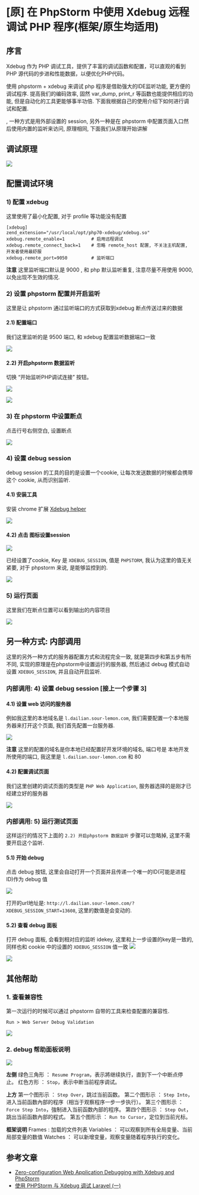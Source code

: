 # [原] 在 PhpStorm 中使用 Xdebug 远程调试 PHP 程序(框架/原生均适用)

## 序言

Xdebug 作为 PHP 调试工具，提供了丰富的调试函数和配置，可以直观的看到 PHP 源代码的步进和性能数据，以便优化PHP代码。

使用 phpstorm + xdebug 来调试 php 程序是借助强大的IDE监听功能, 更方便的调试程序. 提高我们的编码效率, 固然 var_dump, print_r 等函数也能提供相应的功能, 但是自动化的工具更能够事半功倍. 下面我根据自己的使用介绍下如何进行调试和配置. 

, 一种方式是用外部设置的 session, 另外一种是在 phpstorm 中配置页面入口然后使用内置的监听来访问, 原理相同, 下面我们从原理开始讲解


## 调试原理

![](./media/15810935545028/15810936043932.jpg)


## 配置调试环境

### 1) 配置 xdebug

这里使用了最小化配置, 对于 profile 等功能没有配置

```
[xdebug]
zend_extension="/usr/local/opt/php70-xdebug/xdebug.so"
xdebug.remote_enable=1          # 启用远程调试
xdebug.remote_connect_back=1    # 忽略 remote_host 配置, 不关注主机配置, 开发者使用最舒服
xdebug.remote_port=9050         # 监听端口
```

**注意** 这里监听端口默认是 9000 , 和 php 默认监听重复, 注意尽量不用使用 9000, 以免出现不生效的情况. 

### 2) 设置 phpstorm 配置并开启监听

这里是让 phpstorm 通过监听端口的方式获取到xdebug 断点传送过来的数据

#### 2.1) 配置端口

我们这里监听的是 9500 端口, 和 xdebug 配置监听数据端口一致

![](./media/15810935545028/15810936209524.jpg)


#### 2.2) 开启phpstorm 数据监听

切换 “开始监听PHP调试连接” 按钮。

![](./media/15810935545028/15810936353944.jpg)


![](./media/15810935545028/15810936413500.jpg)



### 3) 在 phpstorm 中设置断点

点击行号右侧空白, 设置断点

![](./media/15810935545028/15810936496608.jpg)


### 4) 设置 debug session
debug session 的工具的目的是设置一个cookie, 让每次发送数据的时候都会携带这个 cookie, 从而识别监听. 

#### 4.1) 安装工具
安装 chrome 扩展 [Xdebug helper](https://chrome.google.com/webstore/detail/xdebug-helper/eadndfjplgieldjbigjakmdgkmoaaaoc)

![](./media/15810935545028/15810936562569.jpg)


#### 4.2) 点击 图标设置session

![](./media/15810935545028/15810936637803.jpg)


已经设置了cookie, Key 是 `XDEBUG_SESSION`, 值是 `PHPSTORM`, 我认为这里的值无关紧要, 对于 phpstorm 来说, 是能够监控到的. 

![](./media/15810935545028/15810936709751.jpg)




### 5) 运行页面

这里我们在断点位置可以看到输出的内容项目

![](./media/15810935545028/15810936804843.jpg)



## 另一种方式: 内部调用

这里的另外一种方式的服务器配置方式和流程完全一致, 就是第四步和第五步有所不同, 实现的原理是在phpstorm中设置运行的服务器, 然后通过 debug 模式自动设置 `XDEBUG_SESSION`, 并且自动开启监听. 

### 内部调用: 4) 设置 debug session [接上一个步骤 3]

#### 4.1) 设置 web 访问的服务器

例如我这里的本地域名是 `l.dailian.sour-lemon.com`, 我们需要配置一个本地服务器来打开这个页面, 我们首先配置一台服务器. 

![](./media/15810935545028/15810936898223.jpg)



**注意** 这里的配置的域名是你本地已经配置好开发环境的域名, 端口号是 本地开发所使用的端口, 我这里是 `l.dailian.sour-lemon.com` 和 80

#### 4.2) 配置调试页面

我们这里创建的调试页面的类型是 `PHP Web Application`, 服务器选择的是刚才已经建立好的服务器

![](./media/15810935545028/15810936972137.jpg)


### 内部调用: 5) 运行测试页面

这样运行的情况下上面的 `2.2) 开启phpstorm 数据监听` 步骤可以忽略掉, 这里不需要开启这个监听. 

#### 5.1) 开始 debug
点击 debug 按钮, 这里会自动打开一个页面并且传递一个唯一的ID(可能是进程 ID)作为 debug 值

![](./media/15810935545028/15810937048608.jpg)


打开的url地址是: `http://l.dailian.sour-lemon.com/?XDEBUG_SESSION_START=13608`, 这里的数值是会变动的. 

#### 5.2) 查看 debug 面板

打开 debug 面板, 会看到相对应的监听 idekey, 这里和上一步设置的key是一致的, 同样也和 cookie 中的设置的 `XDEBUG_SESSION` 值一致
![](./media/15810935545028/15810937101155.jpg)


![](./media/15810935545028/15810937161347.jpg)


## 其他帮助

### 1. 查看兼容性

第一次运行的时候可以通过 phpstorm 自带的工具来检查配置的兼容性. 

`Run > Web Server Debug Validation` 

![](./media/15810935545028/15810937229553.jpg)




### 2. debug 帮助面板说明

![](./media/15810935545028/15810937321962.jpg)



**左侧**
绿色三角形 ： `Resume Program`，表示將继续执行，直到下一个中断点停止。
红色方形   ： `Stop`，表示中断当前程序调试。

**上方**
第一个图形示 ： `Step Over`，跳过当前函数。
第二个图形示 ： `Step Into`，进入当前函数內部的程序（相当于观察程序一步一步执行）。
第三个图形示 ： `Force Step Into`，強制进入当前函数內部的程序。
第四个图形示 ： `Step Out`，跳出当前函数內部的程式。
第五个图形示 ： `Run to Cursor`，定位到当前光标。

**框架说明**
Frames : 加载的文件列表
Variables ： 可以观察到所有全局变量、当前局部变量的数值
Watches ： 可以新增变量，观察变量随着程序执行的变化。


## 参考文章
- [Zero-configuration Web Application Debugging with Xdebug and PhpStorm](https://confluence.jetbrains.com/display/PhpStorm/Zero-configuration+Web+Application+Debugging+with+Xdebug+and+PhpStorm#Zero-configurationWebApplicationDebuggingwithXdebugandPhpStorm-2.PreparePhpStorm)
- [使用 PHPStorm 与 Xdebug 调试 Laravel (一)](https://segmentfault.com/a/1190000005878593)

